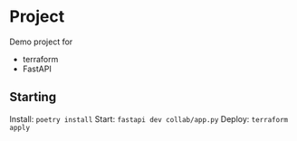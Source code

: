 # Project

Demo project for

- terraform
- FastAPI

## Starting

Install: `poetry install`
Start: `fastapi dev collab/app.py`
Deploy: `terraform apply`

